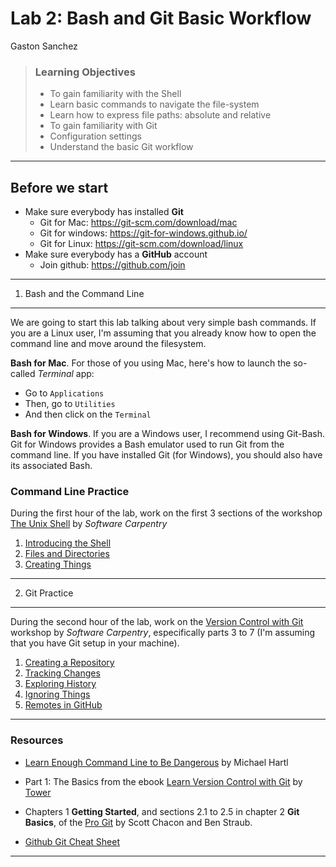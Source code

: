 Lab 2: Bash and Git Basic Workflow
================
Gaston Sanchez

> ### Learning Objectives
>
> -   To gain familiarity with the Shell
> -   Learn basic commands to navigate the file-system
> -   Learn how to express file paths: absolute and relative
> -   To gain familiarity with Git
> -   Configuration settings
> -   Understand the basic Git workflow

------------------------------------------------------------------------

Before we start
---------------

-   Make sure everybody has installed **Git**
    -   Git for Mac: <https://git-scm.com/download/mac>
    -   Git for windows: <https://git-for-windows.github.io/>
    -   Git for Linux: <https://git-scm.com/download/linux>
-   Make sure everybody has a **GitHub** account
    -   Join github: <https://github.com/join>

------------------------------------------------------------------------

1) Bash and the Command Line
----------------------------

We are going to start this lab talking about very simple bash commands. If you are a Linux user, I'm assuming that you already know how to open the command line and move around the filesystem.

**Bash for Mac**. For those of you using Mac, here's how to launch the so-called *Terminal* app:

-   Go to `Applications`
-   Then, go to `Utilities`
-   And then click on the `Terminal`

**Bash for Windows**. If you are a Windows user, I recommend using Git-Bash. Git for Windows provides a Bash emulator used to run Git from the command line. If you have installed Git (for Windows), you should also have its associated Bash.

### Command Line Practice

During the first hour of the lab, work on the first 3 sections of the workshop [The Unix Shell](http://swcarpentry.github.io/shell-novice/) by *Software Carpentry*

1.  [Introducing the Shell](http://swcarpentry.github.io/shell-novice/01-intro/)
2.  [Files and Directories](http://swcarpentry.github.io/shell-novice/02-filedir/)
3.  [Creating Things](http://swcarpentry.github.io/shell-novice/03-create/)

------------------------------------------------------------------------

2) Git Practice
---------------

During the second hour of the lab, work on the [Version Control with Git](http://swcarpentry.github.io/git-novice/) workshop by *Software Carpentry*, especifically parts 3 to 7 (I'm assuming that you have Git setup in your machine).

1.  [Creating a Repository](http://swcarpentry.github.io/git-novice/03-create/)
2.  [Tracking Changes](http://swcarpentry.github.io/git-novice/04-changes/)
3.  [Exploring History](http://swcarpentry.github.io/git-novice/05-history/)
4.  [Ignoring Things](http://swcarpentry.github.io/git-novice/06-ignore/)
5.  [Remotes in GitHub](http://swcarpentry.github.io/git-novice/07-github/)

------------------------------------------------------------------------

### Resources

-   [Learn Enough Command Line to Be Dangerous](https://www.learnenough.com/command-line-tutorial) by Michael Hartl

-   Part 1: The Basics from the ebook [Learn Version Control with Git](https://www.git-tower.com/learn/git/ebook/en/command-line/introduction) by [Tower](https://www.git-tower.com/)

-   Chapters 1 **Getting Started**, and sections 2.1 to 2.5 in chapter 2 **Git Basics**, of the [Pro Git](https://git-scm.com/book/en/v2) by Scott Chacon and Ben Straub.

-   [Github Git Cheat Sheet](https://education.github.com/git-cheat-sheet-education.pdf)

------------------------------------------------------------------------
